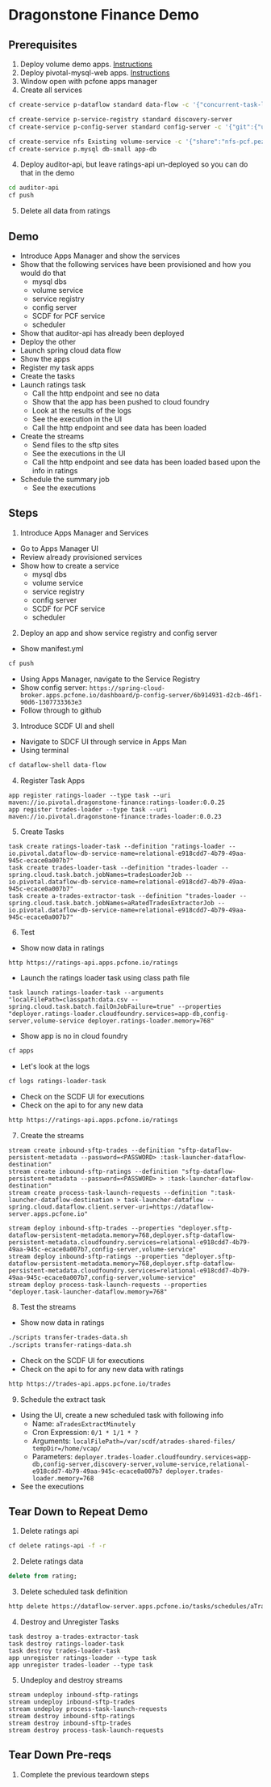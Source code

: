 # Dragonstone Finance Demo

## Prerequisites

1. Deploy volume demo apps. [Instructions](volume-demo-helper.md)
2. Deploy pivotal-mysql-web apps.  [Instructions](mysql-web-helper.md)
3. Window open with pcfone apps manager
3. Create all services
```bash
cf create-service p-dataflow standard data-flow -c '{"concurrent-task-limit": 2, "scheduler": {"name": "scheduler-for-pcf", "plan": "standard"},"maven.remote-repositories.bintray.url": "https://dl.bintray.com/dpfeffer/maven-repo"}'

cf create-service p-service-registry standard discovery-server 
cf create-service p-config-server standard config-server -c '{"git":{"uri":"https://github.com/doddatpivotal/dragonstone-finance.git","searchPaths":"dragonstone-finance-config","label":"master"}}'

cf create-service nfs Existing volume-service -c '{"share":"nfs-pcf.pez.pivotal.io/pcfone/dpfeffer","uid":"$EMPID","gid":"$EMPID", "mount":"/var/scdf"}'
cf create-service p.mysql db-small app-db

```
4. Deploy auditor-api, but leave ratings-api un-deployed so you can do that in the demo
```bash
cd auditor-api
cf push
```
5. Delete all data from ratings

## Demo

- Introduce Apps Manager and show the services
- Show that the following services have been provisioned and how you would do that
    - mysql dbs
    - volume service
    - service registry
    - config server
    - SCDF for PCF service
    - scheduler
- Show that auditor-api has already been deployed
- Deploy the other
- Launch spring cloud data flow
- Show the apps
- Register my task apps
- Create the tasks
- Launch ratings task
    - Call the http endpoint and see no data
    - Show that the app has been pushed to cloud foundry
    - Look at the results of the logs
    - See the execution in the UI
    - Call the http endpoint and see data has been loaded
- Create the streams
    - Send files to the sftp sites
    - See the executions in the UI
    - Call the http endpoint and see data has been loaded based upon the info in ratings
- Schedule the summary job
    - See the executions

## Steps

1. Introduce Apps Manager and Services
- Go to Apps Manager UI
- Review already provisioned services
- Show how to create a service
    - mysql dbs
    - volume service
    - service registry
    - config server
    - SCDF for PCF service
    - scheduler

2. Deploy an app and show service registry and config server
- Show manifest.yml
```bash
cf push
```
- Using Apps Manager, navigate to the Service Registry
- Show config server: `https://spring-cloud-broker.apps.pcfone.io/dashboard/p-config-server/6b914931-d2cb-46f1-90d6-1307733363e3`
- Follow through to github

3. Introduce SCDF UI and shell
- Navigate to SDCF UI through service in Apps Man
- Using terminal
```bash
cf dataflow-shell data-flow
```

4. Register Task Apps
```scdf
app register ratings-loader --type task --uri maven://io.pivotal.dragonstone-finance:ratings-loader:0.0.25
app register trades-loader --type task --uri maven://io.pivotal.dragonstone-finance:trades-loader:0.0.23
```

5. Create Tasks
```scdf
task create ratings-loader-task --definition "ratings-loader --io.pivotal.dataflow-db-service-name=relational-e918cdd7-4b79-49aa-945c-ecace0a007b7"
task create trades-loader-task --definition "trades-loader --spring.cloud.task.batch.jobNames=tradesLoaderJob --io.pivotal.dataflow-db-service-name=relational-e918cdd7-4b79-49aa-945c-ecace0a007b7"
task create a-trades-extractor-task --definition "trades-loader --spring.cloud.task.batch.jobNames=aRatedTradesExtractorJob --io.pivotal.dataflow-db-service-name=relational-e918cdd7-4b79-49aa-945c-ecace0a007b7"
```

6. Test
- Show now data in ratings
```bash
http https://ratings-api.apps.pcfone.io/ratings
```
- Launch the ratings loader task using class path file
```scdf
task launch ratings-loader-task --arguments "localFilePath=classpath:data.csv --spring.cloud.task.batch.failOnJobFailure=true" --properties "deployer.ratings-loader.cloudfoundry.services=app-db,config-server,volume-service deployer.ratings-loader.memory=768"
```
- Show app is no in cloud foundry
```bash
cf apps
```
- Let's look at the logs
```bash
cf logs ratings-loader-task
```
- Check on the SCDF UI for executions
- Check on the api to for any new data 
```bash
http https://ratings-api.apps.pcfone.io/ratings
```

7. Create the streams
```scdf
stream create inbound-sftp-trades --definition "sftp-dataflow-persistent-metadata --password=<PASSWORD> :task-launcher-dataflow-destination"
stream create inbound-sftp-ratings --definition "sftp-dataflow-persistent-metadata --password=<PASSWORD> > :task-launcher-dataflow-destination" 
stream create process-task-launch-requests --definition ":task-launcher-dataflow-destination > task-launcher-dataflow --spring.cloud.dataflow.client.server-uri=https://dataflow-server.apps.pcfone.io"

stream deploy inbound-sftp-trades --properties "deployer.sftp-dataflow-persistent-metadata.memory=768,deployer.sftp-dataflow-persistent-metadata.cloudfoundry.services=relational-e918cdd7-4b79-49aa-945c-ecace0a007b7,config-server,volume-service"
stream deploy inbound-sftp-ratings --properties "deployer.sftp-dataflow-persistent-metadata.memory=768,deployer.sftp-dataflow-persistent-metadata.cloudfoundry.services=relational-e918cdd7-4b79-49aa-945c-ecace0a007b7,config-server,volume-service"
stream deploy process-task-launch-requests --properties "deployer.task-launcher-dataflow.memory=768"
```

8. Test the streams
- Show now data in ratings
```bash
./scripts transfer-trades-data.sh
./scripts transfer-ratings-data.sh
```
- Check on the SCDF UI for executions
- Check on the api to for any new data with ratings 
```bash
http https://trades-api.apps.pcfone.io/trades
```

9. Schedule the extract task
- Using the UI, create a new scheduled task with following info
    - Name: `aTradesExtractMinutely` 
    - Cron Expression: `0/1 * 1/1 * ?`
    - Arguments: `localFilePath=/var/scdf/atrades-shared-files/ tempDir=/home/vcap/`
    - Parameters: `deployer.trades-loader.cloudfoundry.services=app-db,config-server,discovery-server,volume-service,relational-e918cdd7-4b79-49aa-945c-ecace0a007b7 deployer.trades-loader.memory=768`        
- See the executions

## Tear Down to Repeat Demo

1. Delete ratings api
```bash
cf delete ratings-api -f -r
```

2. Delete ratings data
```sql
delete from rating;
```

3. Delete scheduled task definition
```bash
http delete https://dataflow-server.apps.pcfone.io/tasks/schedules/aTradesExtractMinutely
```

4. Destroy and Unregister Tasks
```scdf
task destroy a-trades-extractor-task
task destroy ratings-loader-task
task destroy trades-loader-task
app unregister ratings-loader --type task
app unregister trades-loader --type task
```

5. Undeploy and destroy streams
```scdf
stream undeploy inbound-sftp-ratings
stream undeploy inbound-sftp-trades
stream undeploy process-task-launch-requests
stream destroy inbound-sftp-ratings
stream destroy inbound-sftp-trades
stream destroy process-task-launch-requests
```

## Tear Down Pre-reqs

1. Complete the previous teardown steps
